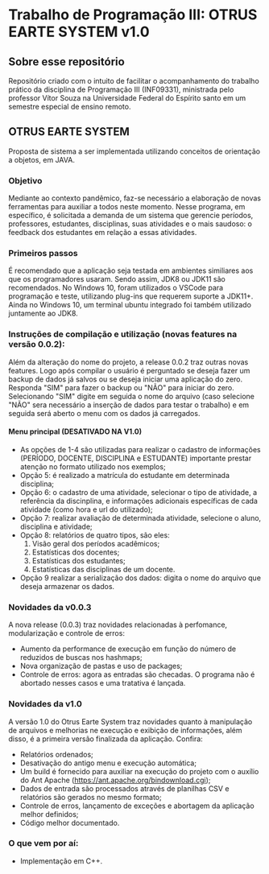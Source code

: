 
# Trabalho de Programação III: OTRUS EARTE SYSTEM v1.0


## Sobre esse repositório
Repositório criado com o intuito de facilitar o acompanhamento do trabalho prático da disciplina de Programação III (INF09331), ministrada pelo professor Vítor Souza na Universidade Federal do Espírito santo em um semestre especial de ensino remoto.

## OTRUS EARTE SYSTEM
Proposta de sistema a ser implementada utilizando conceitos de orientação a objetos, em JAVA. 

### Objetivo
Mediante ao contexto pandêmico, faz-se necessário a elaboração de novas ferramentas para auxiliar a todos neste momento. Nesse programa, em específico, é solicitada a demanda de um sistema que gerencie períodos, professores, estudantes, disciplinas, suas atividades e o mais saudoso: o feedback dos estudantes em relação a essas atividades. 

### Primeiros passos
É recomendado que a aplicação seja testada em ambientes similiares aos que os programadores usaram. Sendo assim, JDK8 ou JDK11 são recomendados. No Windows 10, foram utilizados o VSCode para programação e teste, utilizando plug-ins que requerem suporte a JDK11+. Ainda no Windows 10, um terminal ubuntu integrado foi também utilizado juntamente ao JDK8.

### Instruções de compilação e utilização (novas features na versão 0.0.2):
Além da alteração do nome do projeto, a release 0.0.2 traz outras novas features. Logo após compilar o usuário é perguntado se deseja fazer um backup de dados já salvos ou se deseja iniciar uma aplicação do zero. Responda "SIM" para fazer o backup ou "NÃO" para iniciar do zero. Selecionando "SIM" digite em seguida o nome do arquivo (caso selecione "NÃO" sera necessário a inserção de dados para testar o trabalho) e em seguida será aberto o menu com os dados já carregados.

#### Menu principal (DESATIVADO NA V1.0)
- As opções de 1-4 são utilizadas para realizar o cadastro de informações (PERÍODO, DOCENTE, DISCIPLINA e ESTUDANTE) importante prestar atenção no formato utilizado nos exemplos; 
- Opção 5: é realizado a matrícula do estudante em determinada disciplina; 
- Opção 6: o cadastro de uma atividade, selecionar o tipo de atividade, a referência da discinplina, e informações adicionais específicas de cada atividade (como hora e url do utilizado);
- Opção 7: realizar avaliação de determinada atividade, selecione o aluno, disciplina e atividade;
- Opção 8: relatórios de quatro tipos, são eles: 
  1. Visão geral dos períodos acadêmicos;
  2. Estatísticas dos docentes;
  3. Estatísticas dos estudantes;
  4. Estatísticas das disciplinas de um docente.
- Opção 9 realizar a serialização dos dados: digita o nome do arquivo que deseja armazenar os dados.

### Novidades da v0.0.3
A nova release (0.0.3) traz novidades relacionadas à perfomance, modularização e controle de erros:
- Aumento da performance de execução em função do número de reduzidos de buscas nos hashmaps;
- Nova organização de pastas e uso de packages;
- Controle de erros: agora as entradas são checadas. O programa não é abortado nesses casos e uma tratativa é lançada.

### Novidades da v1.0
A versão 1.0 do Otrus Earte System traz novidades quanto à manipulação de arquivos e melhorias ne execução e exibição de informações, além disso, é a primeira versão finalizada da aplicação. Confira:
- Relatórios ordenados;
- Desativação do antigo menu e execução automática;
- Um build é fornecido para auxiliar na execução do projeto com o auxílio do Ant Apache (https://ant.apache.org/bindownload.cgi);
- Dados de entrada são processados através de planilhas CSV e relatórios são gerados no mesmo formato;
- Controle de erros, lançamento de exceções e abortagem da aplicação melhor definidos;
- Código melhor documentado.

### O que vem por aí:
- Implementação em C++.
